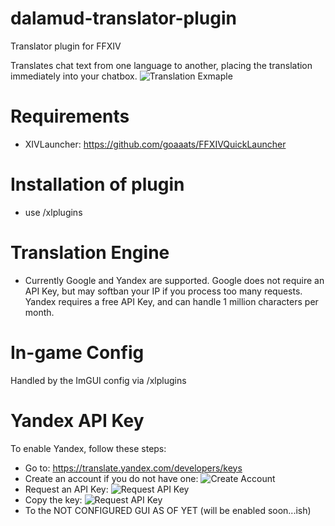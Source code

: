 # dalamud-translator-plugin
Translator plugin for FFXIV

Translates chat text from one language to another, placing the translation immediately into your chatbox.
![Translation Exmaple](https://github.com/Haplo064/dalamud-translator-plugin/blob/master/img/rm_12.png)

# Requirements
* XIVLauncher: https://github.com/goaaats/FFXIVQuickLauncher

# Installation of plugin
* use /xlplugins

# Translation Engine
* Currently Google and Yandex are supported. Google does not require an API Key, but may softban your IP if you process too many requests.
Yandex requires a free API Key, and can handle 1 million characters per month.

# In-game Config
Handled by the ImGUI config via /xlplugins


# Yandex API Key
To enable Yandex, follow these steps:
* Go to: https://translate.yandex.com/developers/keys
* Create an account if you do not have one:
![Create Account](https://github.com/Haplo064/dalamud-translator-plugin/blob/master/img/rm_04.png)
* Request an API Key:
![Request API Key](https://github.com/Haplo064/dalamud-translator-plugin/blob/master/img/rm_05.png)
* Copy the key:
![Request API Key](https://github.com/Haplo064/dalamud-translator-plugin/blob/master/img/rm_07.png)
* To the NOT CONFIGURED GUI AS OF YET (will be enabled soon...ish)
